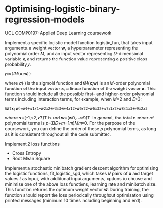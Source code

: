 # Optimising-logistic-binary-regression-models
UCL COMP0197: Applied Deep Learning coursework

Implement a specific logistic model function logistic_fun, that takes input arguments, a weight vector 𝐰, a hyperparameter representing the polynomial order 𝑀, and an input vector representing 𝐷-dimensional variable 𝐱, and returns the function value representing a positive class probability 𝑦.
```
𝑦=𝜎(𝑓𝑀(𝐱;𝐰))
```
 where 𝜎(∙) is the sigmoid function and 𝑓𝑀(𝐱;𝐰) is an 𝑀-order polynomial function of the input vector 𝐱, a linear function of the weight vector 𝐱. This function should include all the possible first- and higher-order polynomial terms including interaction terms, for example, when 𝑀=2 and 𝐷=3: 

 ```
 𝑓𝑀(𝐱;𝐰)=𝑤0+𝑤1𝑥1+𝑤2𝑥2+𝑤3𝑥3+𝑤4𝑥12+𝑤5𝑥22+𝑤6𝑥32+𝑤7𝑥1𝑥2+𝑤8𝑥1𝑥3+𝑤9𝑥2𝑥3
```

where 𝐱=[𝑥1,𝑥2,𝑥3]T is and 𝐰=[𝑤0,⋯𝑤9]T. In general, the total number of polynomial terms is 𝑝=Σ(𝐷+𝑚−1𝑚)𝑀𝑚=0. For the purpose of the coursework, you can define the order of these 𝑝 polynomial terms, as long as it is consistent throughout all the code submitted.

Implement 2 loss functions
* Cross Entropy
* Root Mean Square

Implement a stochastic minibatch gradient descent algorithm for optimising the logistic functions, fit_logistic_sgd, which takes 𝑁 pairs of 𝐱 and target values 𝑡 as input, with additional input arguments, options to choose and minimise one of the above loss functions, learning rate and minibatch size. This function returns the optimum weight vector 𝐰̂. During training, the function should report the loss periodically throughout optimisation using printed messages (minimum 10 times including beginning and end).
